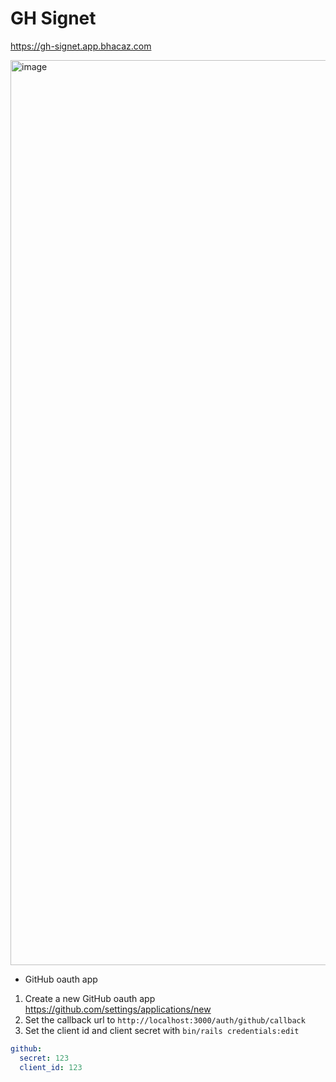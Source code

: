 # GH Signet

https://gh-signet.app.bhacaz.com

<img width="1448" alt="image" src="https://github.com/Bhacaz/journee-carriere-css-participants/assets/7858787/868e5be4-9cf1-4547-b4b6-4e63fa8ed8a4">

* GitHub oauth app

1. Create a new GitHub oauth app https://github.com/settings/applications/new
2. Set the callback url to `http://localhost:3000/auth/github/callback`
3. Set the client id and client secret with `bin/rails credentials:edit`

```yaml
github:
  secret: 123
  client_id: 123
```
